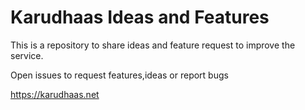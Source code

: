 # Karudhaas Ideas and Features
This is a repository to share ideas and feature request to improve the service.

Open issues to request features,ideas or report bugs

https://karudhaas.net
